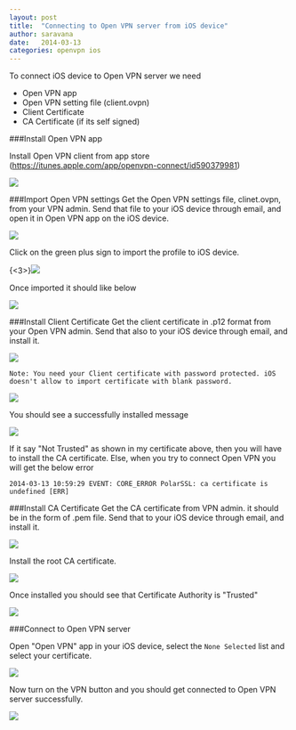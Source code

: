 ```yaml
---
layout: post
title:  "Connecting to Open VPN server from iOS device"
author: saravana
date:   2014-03-13
categories: openvpn ios
---
```

To connect iOS device to Open VPN server we need

* Open VPN app
* Open VPN setting file (client.ovpn)
* Client Certificate
* CA Certificate (if its self signed)


###Install Open VPN app

Install Open VPN client from app store (https://itunes.apple.com/app/openvpn-connect/id590379981)

![](/assets/images/2014/Mar/20140313_174551000_iOS.jpg)


###Import Open VPN settings
Get the Open VPN settings file, clinet.ovpn, from your VPN admin. Send that file to your iOS device through email, and open it in Open VPN app on the iOS device.

![](/assets/images/2014/Mar/20140313_175334000_iOS.jpg)

Click on the green plus sign to import the profile to iOS device.

{<3>}![](/assets/images/2014/Mar/20140313_180407000_iOS.jpg)

Once imported it should like below

![](/assets/images/2014/Mar/20140313_180416000_iOS.jpg)

###Install Client Certificate
Get the client certificate in .p12 format from your Open VPN admin. Send that also to your iOS device through email, and install it.

![](/assets/images/2014/Mar/20140313_180433000_iOS-1.jpg)

	Note: You need your Client certificate with password protected. iOS doesn't allow to import certificate with blank password.
    
![](/assets/images/2014/Mar/20140313_180452000_iOS.jpg)

You should see a successfully installed message

![](/assets/images/2014/Mar/20140313_180504000_iOS.jpg)

If it say "Not Trusted" as shown in my certificate above, then you will have to install the CA certificate. Else, when you try to connect Open VPN you will get the below error

	2014-03-13 10:59:29 EVENT: CORE_ERROR PolarSSL: ca certificate is undefined [ERR]

###Install CA Certificate
Get the CA certificate from VPN admin. it should be in the form of .pem file. Send that to your iOS device through email, and install it.

![](/assets/images/2014/Mar/20140313_180531000_iOS.jpg)

Install the root CA certificate. 

![](/assets/images/2014/Mar/20140313_180534000_iOS.jpg)

Once installed you should see that Certificate Authority is "Trusted"

![](/assets/images/2014/Mar/20140313_180547000_iOS.jpg)

###Connect to Open VPN server

Open "Open VPN" app in your iOS device, select the `None Selected` list and select your certificate.

![](/assets/images/2014/Mar/20140313_180601000_iOS.jpg)

Now turn on the VPN button and you should get connected to Open VPN server successfully.

![](/assets/images/2014/Mar/20140313_180641000_iOS.jpg)
